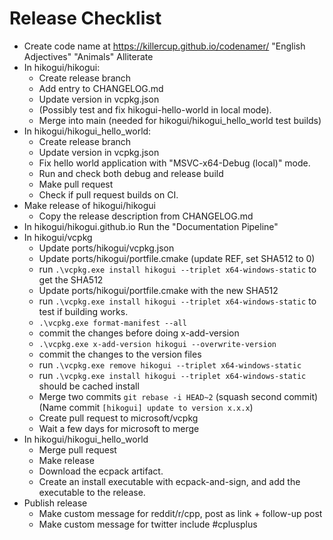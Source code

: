 Release Checklist
=================

 * Create code name at <https://killercup.github.io/codenamer/> "English Adjectives" "Animals" Alliterate
 * In hikogui/hikogui:
   - Create release branch
   - Add entry to CHANGELOG.md 
   - Update version in vcpkg.json
   - (Possibly test and fix hikogui-hello-world in local mode).
   - Merge into main (needed for hikogui/hikogui\_hello\_world test builds)
 * In hikogui/hikogui\_hello\_world:
   - Create release branch
   - Update version in vcpkg.json
   - Fix hello world application with "MSVC-x64-Debug (local)" mode.
   - Run and check both debug and release build
   - Make pull request
   - Check if pull request builds on CI.
 * Make release of hikogui/hikogui
   - Copy the release description from CHANGELOG.md
 * In hikogui/hikogui.github.io Run the "Documentation Pipeline"
 * In hikogui/vcpkg
   - Update ports/hikogui/vcpkg.json
   - Update ports/hikogui/portfile.cmake (update REF, set SHA512 to 0)
   - run `.\vcpkg.exe install hikogui --triplet x64-windows-static` to get the SHA512
   - Update ports/hikogui/portfile.cmake with the new SHA512
   - run `.\vcpkg.exe install hikogui --triplet x64-windows-static` to test if building works.
   - `.\vcpkg.exe format-manifest --all`
   - commit the changes before doing x-add-version
   - `.\vcpkg.exe x-add-version hikogui --overwrite-version`
   - commit the changes to the version files
   - run `.\vcpkg.exe remove hikogui --triplet x64-windows-static`
   - run `.\vcpkg.exe install hikogui --triplet x64-windows-static` should be cached install
   - Merge two commits `git rebase -i HEAD~2` (squash second commit) (Name commit `[hikogui] update to version x.x.x`)
   - Create pull request to microsoft/vcpkg
   - Wait a few days for microsoft to merge
 * In hikogui/hikogui\_hello\_world
   - Merge pull request
   - Make release
   - Download the ecpack artifact.
   - Create an install executable with ecpack-and-sign, and add the executable to the release.
 * Publish release
   - Make custom message for reddit/r/cpp, post as link + follow-up post
   - Make custom message for twitter include \#cplusplus

